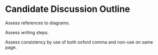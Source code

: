 # Candidate Discussion Outline

Assess references to diagrams.

Assess writing steps.

Assess consistency by use of both oxford comma and non-use on same page.